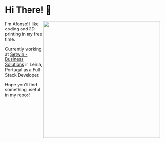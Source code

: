 # Hi There! 👋
<img align="right" src="https://github-readme-stats.vercel.app/api?username=afonsosantos&show_icons=true&theme=dark&include_all_commits=true" width="380">
<p>I'm Afonso! I like coding and 3D printing in my free time.</p>
<p>Currently working at <a href="https://setwin.pt/" target="_blank">Setwin - Business Solutions</a> in Leiria, Portugal as a Full Stack Developer.</p>
<p>Hope you'll find something useful in my repos!</p>
